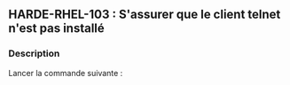 ## HARDE-RHEL-103 : S'assurer que le client telnet n'est pas installé

### Description

Lancer la commande suivante :

